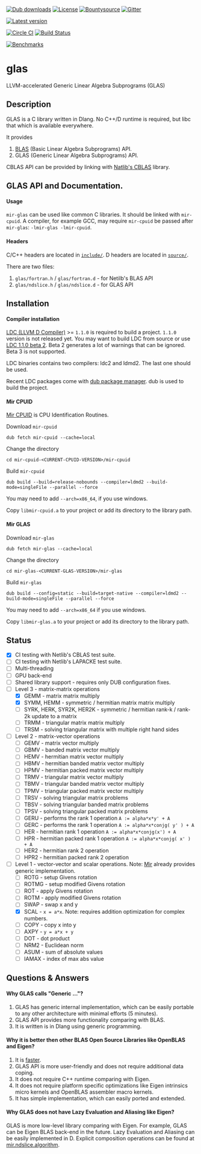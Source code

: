 [![Dub downloads](https://img.shields.io/dub/dt/mir-glas.svg)](http://code.dlang.org/packages/mir-glas)
[![License](https://img.shields.io/dub/l/mir-glas.svg)](http://code.dlang.org/packages/mir-glas)
[![Bountysource](https://www.bountysource.com/badge/team?team_id=145399&style=bounties_received)](https://www.bountysource.com/teams/libmir)
[![Gitter](https://img.shields.io/gitter/room/libmir/public.svg)](https://gitter.im/libmir/public)

[![Latest version](https://img.shields.io/dub/v/mir-glas.svg)](http://code.dlang.org/packages/mir-glas)

[![Circle CI](https://circleci.com/gh/libmir/mir-glas.svg?style=svg)](https://circleci.com/gh/libmir/mir-glas)
[![Build Status](https://travis-ci.org/libmir/mir-glas.svg?branch=master)](https://travis-ci.org/libmir/mir-glas)

[![Benchmarks](http://blog.mir.dlang.io/images/bench_csingle.svg)](http://blog.mir.dlang.io/glas/benchmark/openblas/2016/09/23/glas-gemm-benchmark.html)

# glas
LLVM-accelerated Generic Linear Algebra Subprograms (GLAS)

## Description
GLAS is a C library written in Dlang. No C++/D runtime is required, but libc that which is available everywhere.

It provides

 1. [BLAS](http://netlib.org/blas/) (Basic Linear Algebra Subprograms) API.
 2. GLAS (Generic Linear Algebra Subprograms) API.

CBLAS API can be provided by linking with [Natlib's CBLAS](http://netlib.org/blas/#_cblas) library.

## GLAS API and Documentation.

#### Usage

`mir-glas` can be used like common C libraries. It should be linked with `mir-cpuid`.
A compiler, for example GCC, may require `mir-cpuid` be passed after `mir-glas`: `-lmir-glas -lmir-cpuid`.

#### Headers

C/C++ headers are located in [`include/`](https://github.com/libmir/mir-glas/tree/master/include/).
D headers are located in [`source/`](https://github.com/libmir/mir-glas/tree/master/source/).

There are two files:

 1. `glas/fortran.h` / `glas/fortran.d` - for Netilb's BLAS API
 2. `glas/ndslice.h` / `glas/ndslice.d` - for GLAS API

## Installation

#### Compiler installation

[LDC (LLVM D Compiler)](https://github.com/ldc-developers/ldc) >= `1.1.0` is required to build a project.
`1.1.0` version is not released yet.
You may want to build LDC from source or use [LDC 1.1.0 beta 2](https://github.com/ldc-developers/ldc/releases/tag/v1.1.0-beta2).
Beta 2 generates a lot of warnings that can be ignored. Beta 3 is not supported.

LDC binaries contains two compilers: ldc2 and ldmd2. The last one should be used.

Recent LDC packages come with [dub package manager](http://code.dlang.org/docs/commandline).
dub is used to build the project.

#### Mir CPUID
[Mir CPUID](https://github.com/libmir/mir-cpuid) is CPU Identification Routines.

Download `mir-cpuid`
```shell
dub fetch mir-cpuid --cache=local
```

Change the directory
```shell
cd mir-cpuid-<CURRENT-CPUID-VERSION>/mir-cpuid
```

Build `mir-cpuid`
```
dub build --build=release-nobounds --compiler=ldmd2 --build-mode=singleFile --parallel --force
```
You may need to add `--arch=x86_64`, if you use windows.

Copy `libmir-cpuid.a` to your project or add its directory to the library path.

#### Mir GLAS

Download `mir-glas`
```shell
dub fetch mir-glas --cache=local
```

Change the directory
```shell
cd mir-glas-<CURRENT-GLAS-VERSION>/mir-glas
```

Build `mir-glas`
```
dub build --config=static --build=target-native --compiler=ldmd2 --build-mode=singleFile --parallel --force
```
You may need to add `--arch=x86_64` if you use windows.

Copy `libmir-glas.a` to your project or add its directory to the library path.

## Status

 - [x] CI testing with Netlib's CBLAS test suite.
 - [ ] CI testing with Netlib's LAPACKE test suite.
 - [ ] Multi-threading
 - [ ] GPU back-end
 - [ ] Shared library support - requires only DUB configuration fixes.
 - [ ] Level 3 - matrix-matrix operations
   - [x] GEMM - matrix matrix multiply
   - [x] SYMM, HEMM - symmetric / hermitian matrix matrix multiply
   - [ ] SYRK, HERK, SYR2K, HER2K - symmetric / hermitian rank-k / rank-2k update to a matrix
   - [ ] TRMM - triangular matrix matrix multiply
   - [ ] TRSM - solving triangular matrix with multiple right hand sides
 - [ ] Level 2 - matrix-vector operations
   - [ ] GEMV - matrix vector multiply
   - [ ] GBMV - banded matrix vector multiply
   - [ ] HEMV - hermitian matrix vector multiply
   - [ ] HBMV - hermitian banded matrix vector multiply
   - [ ] HPMV - hermitian packed matrix vector multiply
   - [ ] TRMV - triangular matrix vector multiply
   - [ ] TBMV - triangular banded matrix vector multiply
   - [ ] TPMV - triangular packed matrix vector multiply
   - [ ] TRSV - solving triangular matrix problems
   - [ ] TBSV - solving triangular banded matrix problems
   - [ ] TPSV - solving triangular packed matrix problems
   - [ ] GERU - performs the rank 1 operation `A := alpha*x*y' + A`
   - [ ] GERC - performs the rank 1 operation `A := alpha*x*conjg( y' ) + A`
   - [ ] HER - hermitian rank 1 operation `A := alpha*x*conjg(x') + A`
   - [ ] HPR - hermitian packed rank 1 operation `A := alpha*x*conjg( x' ) + A`
   - [ ] HER2 - hermitian rank 2 operation
   - [ ] HPR2 - hermitian packed rank 2 operation
 - [ ] Level 1 - vector-vector and scalar operations. Note: [Mir](https://github.com/libmir/mir) already provides generic implementation.
   - [ ] ROTG - setup Givens rotation
   - [ ] ROTMG - setup modified Givens rotation
   - [ ] ROT - apply Givens rotation
   - [ ] ROTM - apply modified Givens rotation
   - [ ] SWAP - swap x and y
   - [x] SCAL - `x = a*x`. Note: requires addition optimization for complex numbers.
   - [ ] COPY - copy x into y
   - [ ] AXPY - `y = a*x + y`
   - [ ] DOT - dot product
   - [ ] NRM2 - Euclidean norm
   - [ ] ASUM - sum of absolute values
   - [ ] IAMAX - index of max abs value

## Questions & Answers

#### Why GLAS calls "Generic ..."?

 1. GLAS has generic internal implementation, which can be easily portable to any other architecture with minimal efforts (5 minutes).
 2. GLAS API provides more functionality comparing with BLAS.
 3. It is written is in Dlang using generic programming.

#### Why it is better then other BLAS Open Source Libraries like OpenBLAS and Eigen?

 1. It is [faster](http://blog.mir.dlang.io/glas/benchmark/openblas/2016/09/23/glas-gemm-benchmark.html).
 2. GLAS API is more user-friendly and does not require additional data coping.
 3. It does not require C++ runtime comparing with Eigen.
 4. It does not require platform specific optimizations like Eigen intrinsics micro kernels and OpenBLAS assembler macro kernels.
 5. It has simple implementation, which can easily ported and extended.

#### Why GLAS does not have Lazy Evaluation and Aliasing like Eigen?

GLAS is more low-level library comparing with Eigen. For example, GLAS can be Eigen BLAS back-end in the future.
Lazy Evaluation and Aliasing can be easily implemented in D.
Explicit composition operations can be found at [mir.ndslice.algorithm](http://docs.mir.dlang.io/latest/mir_ndslice_algorithm.html#mapSlice).